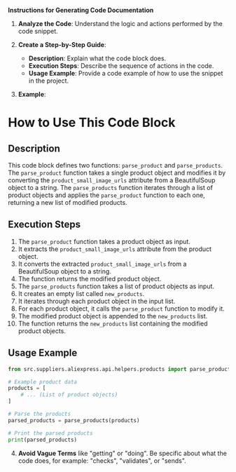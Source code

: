 **Instructions for Generating Code Documentation**

1. **Analyze the Code**: Understand the logic and actions performed by the code snippet.

2. **Create a Step-by-Step Guide**:
    - **Description**: Explain what the code block does.
    - **Execution Steps**: Describe the sequence of actions in the code.
    - **Usage Example**: Provide a code example of how to use the snippet in the project.

3. **Example**:

How to Use This Code Block
=========================================================================================

Description
-------------------------
This code block defines two functions: `parse_product` and `parse_products`. The `parse_product` function takes a single product object and modifies it by converting the `product_small_image_urls` attribute from a BeautifulSoup object to a string. The `parse_products` function iterates through a list of product objects and applies the `parse_product` function to each one, returning a new list of modified products.

Execution Steps
-------------------------
1. The `parse_product` function takes a product object as input.
2. It extracts the `product_small_image_urls` attribute from the product object.
3. It converts the extracted `product_small_image_urls` from a BeautifulSoup object to a string.
4. The function returns the modified product object.
5. The `parse_products` function takes a list of product objects as input.
6. It creates an empty list called `new_products`.
7. It iterates through each product object in the input list.
8. For each product object, it calls the `parse_product` function to modify it.
9. The modified product object is appended to the `new_products` list.
10. The function returns the `new_products` list containing the modified product objects.

Usage Example
-------------------------

```python
from src.suppliers.aliexpress.api.helpers.products import parse_products

# Example product data
products = [
    # ... (List of product objects)
]

# Parse the products
parsed_products = parse_products(products)

# Print the parsed products
print(parsed_products)
```

4. **Avoid Vague Terms** like "getting" or "doing". Be specific about what the code does, for example: "checks", "validates", or "sends".